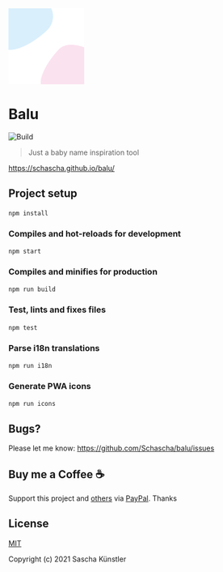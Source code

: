 <img src="src/assets/logo.svg/?raw=true" alt="Logo" width="150">

# Balu

![Build](https://github.com/Schascha/balu/workflows/Build/badge.svg)

> Just a baby name inspiration tool

https://schascha.github.io/balu/

## Project setup

```
npm install
```

### Compiles and hot-reloads for development

```
npm start
```

### Compiles and minifies for production

```
npm run build
```

### Test, lints and fixes files

```
npm test
```

### Parse i18n translations

```
npm run i18n
```

### Generate PWA icons

```
npm run icons
```

## Bugs?

Please let me know: https://github.com/Schascha/balu/issues

## Buy me a Coffee :coffee:

Support this project and [others](https://github.com/Schascha?tab=repositories) via [PayPal](https://www.paypal.me/LosZahlos). Thanks

## License

[MIT](./LICENSE)

Copyright (c) 2021 Sascha Künstler

